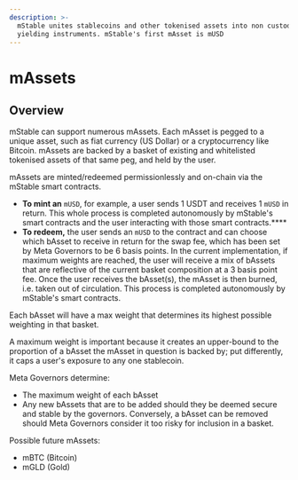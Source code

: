 ```yaml
---
description: >-
  mStable unites stablecoins and other tokenised assets into non custodial,
  yielding instruments. mStable's first mAsset is mUSD
---
```


# mAssets

## Overview

mStable can support numerous mAssets. Each mAsset is pegged to a unique asset, such as fiat currency \(US Dollar\) or a cryptocurrency like Bitcoin. mAssets are backed by a basket of existing and whitelisted tokenised assets of that same peg, and held by the user.

mAssets are minted/redeemed permissionlessly and on-chain via the mStable smart contracts.

* **To mint an** `mUSD`, for example, a user sends 1 USDT and receives 1 `mUSD` in return. This whole process is completed autonomously by mStable's smart contracts and the user interacting with those smart contracts.\*\*\*\*
* **To redeem,** the user sends an `mUSD` to the contract and can choose which bAsset to receive in return for the swap fee, which has been set by Meta Governors to be 6 basis points. In the current implementation, if maximum weights are reached, the user will receive a mix of bAssets that are reflective of the current basket composition at a 3 basis point fee. Once the user receives the bAsset\(s\), the mAsset is then burned, i.e. taken out of circulation. This process is completed autonomously by mStable's smart contracts.

Each bAsset will have a max weight that determines its highest possible weighting in that basket.

A maximum weight is important because it creates an upper-bound to the proportion of a bAsset the mAsset in question is backed by; put differently, it caps a user's exposure to any one stablecoin.

Meta Governors determine:

* The maximum weight of each bAsset
* Any new bAssets that are to be added should they be deemed secure and stable by the governors. Conversely, a bAsset can be removed should Meta Governors consider it too risky for inclusion in a basket.

Possible future mAssets:

* mBTC \(Bitcoin\)
* mGLD \(Gold\)


